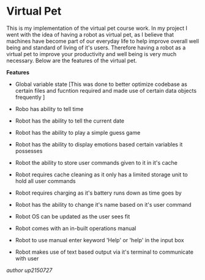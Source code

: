 # Virtual Pet

This is my implementation of the virtual pet course work. In my project I went with the idea of having a robot as virtual pet, as I believe that machines have become part of our everyday life to help improve overall well being and standard of living of it's users. Therefore having a robot as a virtual pet to improve your productivity and well being is very much necessary. Below are the features of the virtual pet.

**Features**

- Global variable state [This was done to better optimize codebase as certain files and fucntion required and made use of certain data objects frequently ]

- Robo has ability to tell time

- Robot has the ability to tell the current date

- Robot has the ability to play a simple guess game

- Robot has the ability to display emotions based certain variables it possesses

- Robot the ability to store user commands given to it in it's cache

- Robot requires cache cleaning as it only has a limited storage unit to hold all user commands

- Robot requires charging as it's battery runs down as time goes by

- Robot has the ability to change it's name based on it's user command

- Robot OS can be updated as the user sees fit

- Robot comes with an in-built operations manual

- Robot to use manual enter keyword 'Help' or 'help' in the input box

- Robot makes use of text based output via it's terminal to communicate with user

_author up2150727_
